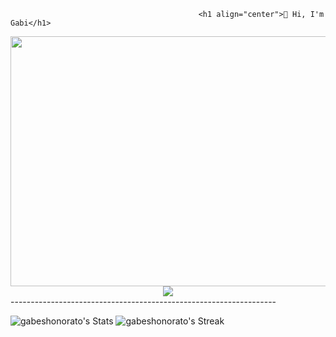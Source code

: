                                               <h1 align="center">👋 Hi, I'm Gabi</h1>

<div align="center">
<img width = "600px" height = "400px" src="https://i.imgur.com/WCLfWEG.png" align="center"/>
</div>


<div align="center">
<img src="https://komarev.com/ghpvc/?username=gabeshonorato&&style=flat-square" align="center" />
</div>
------------------------------------------------------------------



![gabeshonorato's Stats](https://github-readme-stats.vercel.app/api?username=gabeshonorato&theme=tokyonight&show_icons=true&hide_border=true&count_private=true)
![gabeshonorato's Streak](https://github-readme-streak-stats.herokuapp.com/?user=gabeshonorato&theme=tokyonight&hide_border=true)

<!--
**gabeshonorato/gabeshonorato** is a ✨ _special_ ✨ repository because its `README.md` (this file) appears on your GitHub profile.

Here are some ideas to get you started:

- 🔭 I’m currently working on ...
- 🌱 I’m currently learning ...
- 👯 I’m looking to collaborate on ...
- 🤔 I’m looking for help with ...
- 💬 Ask me about ...
- 📫 How to reach me: ...
- 😄 Pronouns: ...
- ⚡ Fun fact: ...
-->
